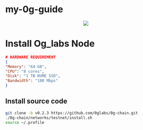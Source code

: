 # my-0g-guide

<section align=center>
  <img src="https://pbs.twimg.com/profile_images/1762204546913468416/KBZhJfhC_200x200.jpg">
</section>

# Install Og_labs Node
```json
# HARDWARE REQUIREMENT
{
"Memory": "64 GB",
"CPU": "8 cores",
"Disk": "1 TB NVME SSD",
"Bandwidth": "100 Mbps"
}
```
## Install source code
```bash
git clone -b v0.2.3 https://github.com/0glabs/0g-chain.git
./0g-chain/networks/testnet/install.sh
source ~/.profile
```
